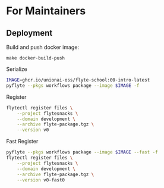 # For Maintainers

## Deployment

Build and push docker image:

```
make docker-build-push
```

Serialize

```bash
IMAGE=ghcr.io/unionai-oss/flyte-school:00-intro-latest
pyflyte --pkgs workflows package --image $IMAGE -f
```

Register

```bash
flytectl register files \
    --project flytesnacks \
    --domain development \
    --archive flyte-package.tgz \
    --version v0
```

Fast Register

```bash
pyflyte --pkgs workflows package --image $IMAGE --fast -f
flytectl register files \
    --project flytesnacks \
    --domain development \
    --archive flyte-package.tgz \
    --version v0-fast0
```
